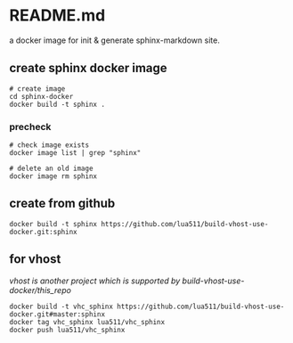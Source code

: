 README.md
=========

a docker image for init & generate sphinx-markdown site.

## create sphinx docker image


```
# create image
cd sphinx-docker
docker build -t sphinx .
```


### precheck

```
# check image exists
docker image list | grep "sphinx"
```

```
# delete an old image
docker image rm sphinx
```


## create from github

```
docker build -t sphinx https://github.com/lua511/build-vhost-use-docker.git:sphinx
```

## for vhost
*vhost is another project which is supported by build-vhost-use-docker/this_repo*

```
docker build -t vhc_sphinx https://github.com/lua511/build-vhost-use-docker.git#master:sphinx
docker tag vhc_sphinx lua511/vhc_sphinx
docker push lua511/vhc_sphinx
```
